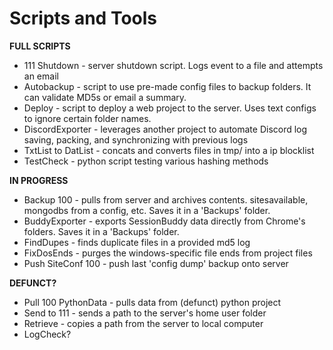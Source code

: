 Scripts and Tools
============
**FULL SCRIPTS**
- 111 Shutdown - server shutdown script.  Logs event to a file and attempts an email
- Autobackup - script to use pre-made config files to backup folders.  It can validate MD5s or email a summary.
- Deploy - script to deploy a web project to the server.  Uses text configs to ignore certain folder names.
- DiscordExporter - leverages another project to automate Discord log saving, packing, and synchronizing with previous logs
- TxtList to DatList - concats and converts files in tmp/ into a ip blocklist
- TestCheck - python script testing various hashing methods

**IN PROGRESS**
- Backup 100 - pulls from server and archives contents. sitesavailable, mongodbs from a config, etc.  Saves it in a 'Backups' folder.
- BuddyExporter - exports SessionBuddy data directly from Chrome's folders.  Saves it in a 'Backups' folder.
- FindDupes - finds duplicate files in a provided md5 log
- FixDosEnds - purges the windows-specific file ends from project files
- Push SiteConf 100 - push last 'config dump' backup onto server

**DEFUNCT?**
- Pull 100 PythonData - pulls data from (defunct) python project
- Send to 111 - sends a path to the server's home user folder
- Retrieve - copies a path from the server to local computer
- LogCheck?
